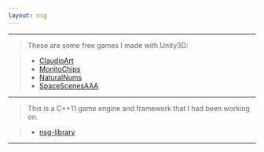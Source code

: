 ```yaml
---
layout: nsg
---
```


***

>These are some free games I made with Unity3D:

>- [ClaudioArt](https://chrome.google.com/webstore/detail/claudioart/boefgheponklohdbbfiddjmpcdfhgfom?hl=en)
>- [MonitoChips](https://chrome.google.com/webstore/detail/monito-chips/kfbamhbocmmdbiidjmkkjjockeblflji?hl=en)
>- [NaturalNums](https://chrome.google.com/webstore/detail/natural-nums/ohbnahkbhehfjeckhlhmnkalgbfeppha?hl=en)
>- [SpaceScenesAAA](https://chrome.google.com/webstore/detail/space-series-aaa/haimooppffppgehapnapppjfnjgmimcn?hl=en)

***

>This is a C++11 game engine and framework that I had been working on. 


>- [nsg-library](https://github.com/woodjazz/nsg-library)

***

<!--
>Some Godot tests:

>- [godot-ui-test](/tests/godot-ui-test/html/godot-test.html)
-->
